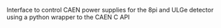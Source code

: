 Interface to control CAEN power supplies for the 8pi and ULGe detector using a python wrapper to the CAEN C API
